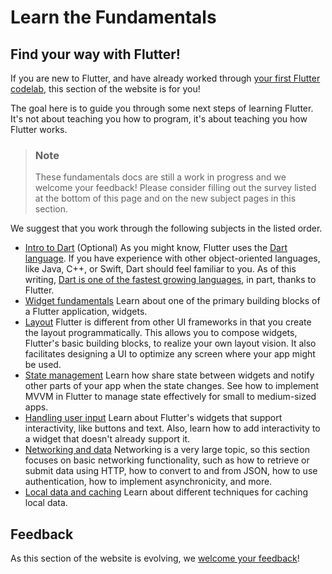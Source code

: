 # Learn the Fundamentals

## Find your way with Flutter!

If you are new to Flutter, and have already worked through [your first Flutter codelab](https://codelabs.developers.google.com/codelabs/flutter-codelab-first?hl=pt-br), this section of the website is for you!

The goal here is to guide you through some next steps of learning Flutter. It's not about teaching you how to program, it's about teaching you how Flutter works.

> ### Note
> These fundamentals docs are still a work in progress and we welcome your feedback! Please consider filling out the survey listed at the bottom of this page and on the new subject pages in this section.

We suggest that you work through the following subjects in the listed order.
- [Intro to Dart](https://docs.flutter.dev/get-started/fundamentals/dart) (Optional) As you might know, Flutter uses the [Dart language](https://dart.dev/). If you have experience with other object-oriented languages, like Java, C++, or Swift, Dart should feel familiar to you. As of this writing, [Dart is one of the fastest growing languages](https://x.com/MiSvTh/status/1732002450641400276?cxt=), in part, thanks to Flutter.
- [Widget fundamentals](https://docs.flutter.dev/get-started/fundamentals/widgets) Learn about one of the primary building blocks of a Flutter application, widgets.
- [Layout](https://docs.flutter.dev/get-started/fundamentals/layout) Flutter is different from other UI frameworks in that you create the layout programmatically. This allows you to compose widgets, Flutter's basic building blocks, to realize your own layout vision. It also facilitates designing a UI to optimize any screen where your app might be used.
- [State management](https://docs.flutter.dev/get-started/fundamentals/state-management) Learn how share state between widgets and notify other parts of your app when the state changes. See how to implement MVVM in Flutter to manage state effectively for small to medium-sized apps.
- [Handling user input](https://docs.flutter.dev/get-started/fundamentals/user-input) Learn about Flutter's widgets that support interactivity, like buttons and text. Also, learn how to add interactivity to a widget that doesn't already support it.
- [Networking and data](https://docs.flutter.dev/get-started/fundamentals/networking) Networking is a very large topic, so this section focuses on basic networking functionality, such as how to retrieve or submit data using HTTP, how to convert to and from JSON, how to use authentication, how to implement asynchronicity, and more.
- [Local data and caching](https://docs.flutter.dev/get-started/fundamentals/local-caching) Learn about different techniques for caching local data.

## Feedback

As this section of the website is evolving, we [welcome your feedback](https://google.qualtrics.com/jfe/form/SV_6A9KxXR7XmMrNsy?page=%22index%22)!